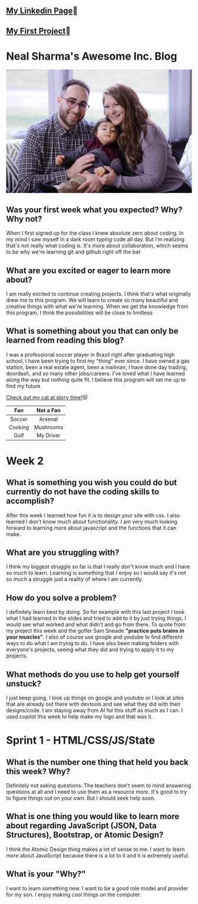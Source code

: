 <link href="style.css" rel="stylesheet">

## [My Linkedin Page](https://www.linkedin.com/in/neal-sharma23)🔗

## [My First Project](https://kumarg23.github.io/food-blog.github.io/)🍛

# **Neal Sharma's Awesome Inc. Blog**

![My Family](img/my-family.JPG)

## **Was your first week what you expected? Why? Why not?**

 When I first signed up for the class I knew absolute zero about coding. In my mind I saw myself in a dark room typing code all day. But i'm realizing that's not really what coding is. It's more about collaboration, which seems to be why we're learning git and github right off the bat

## **What are you excited or eager to learn more about?**

 I am really excited to continue creating projects. I think that's what originally drew me to this program. We will learn to create so many beautiful and creative things with what we're learning. When we get the knowledge from this program, I think the possibilities will be close to limitless

## **What is something about you that can only be learned from reading this blog?**

 I was a professional soccer player in Brazil right after graduating high school, I have been trying to find my "thing" ever since. I have owned a gas station, been a real estate agent, been a mailman, I have done day trading, doordash, and so many other jobs/careers. I've loved what I have learned along the way but nothing quite fit. I believe this program will set me up to find my future

[Check out my cat at story time!](https://www.tiktok.com/@marinafsharma/video/7342880475717078318)😻 

| Fan | Not a Fan |
|:----:|:---------:|
| Soccer| Arsenal |
| Cooking | Mushrooms |
| Golf | My Driver |

# **Week 2**

## What is something you wish you could do but currently do not have the coding skills to accomplish?

 After this week I learned how fun it is to design your site with css. I also learned I don't know much about functionality. I am very much looking forward to learning more about javascript and the functions that it can make.

## What are you struggling with?

 I think my biggest struggle so far is that I really don't know much and I have so much to learn. Learning is something that I enjoy so I would say it's not so much a struggle just a reality of where I am currently.

## How do you solve a problem?

 I definitely learn best by doing. So for example with this last project I took what I had learned in the slides and tried to add to it by just trying things. I would see what worked and what didn't and go from there. To quote from my project this week and the golfer Sam Sneade **"practice puts brains in your muscles"**. I also of course use google and youtube to find different ways to do what I am trying to do. I have also been making folders with everyone's projects, seeing what they did and trying to apply it to my projects.

## What methods do you use to help get yourself unstuck?

 I just keep going. I look up things on google and youtube or I look at sites that are already out there with devtools and see what they did with their designs/code. I am staying away from AI for this stuff as much as I can. I used copilot this week to help make my logo and that was it.

# **Sprint 1 - HTML/CSS/JS/State**

## What is the number one thing that held you back this week? Why?

Definitely not asking questions. The teachers don't seem to mind answering questions at all and I need to use them as a resource more. It's good to try to figure things out on your own. But I should seek help soon.

## What is one thing you would like to learn more about regarding JavaScript (JSON, Data Structures), Bootstrap, or Atomic Design?

I think the Atomic Design thing makes a lot of sense to me. I want to learn more about JavaScript because there is a lot to it and it is extremely useful.

## What is your "Why?"

I want to learn something new. I want to be a good role model and provider for my son. I enjoy making cool things on the computer.
